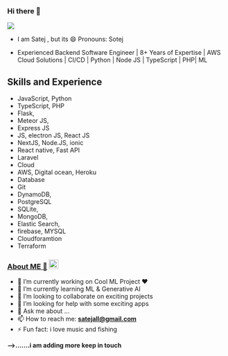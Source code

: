 ### Hi there 👋 
<img src='https://www.digitalocean.com/_next/static/media/intro-to-cloud.d49bc5f7.jpeg'>

- I am Satej , but its 😄 Pronouns: Sotej

- Experienced Backend Software Engineer | 8+ Years of Expertise | AWS Cloud Solutions | CI/CD  | Python | Node JS | TypeScript | PHP| ML

## Skills and Experience
  - JavaScript, Python
  - TypeScript, PHP
  - Flask,
  - Meteor JS,
  - Express JS
  - JS, electron JS, React JS
  - NextJS, Node.JS, ionic
  - React native, Fast API
  - Laravel
  - Cloud
  - AWS, Digital ocean, Heroku 
  - Database
  - Git
  - DynamoDB,
  -  PostgreSQL
  - SQLite,
  - MongoDB,
  - Elastic Search,
  - firebase, MYSQL
  -  Cloudforamtion
  - Terraform
### [About ME 🤔](https://bold.pro/my/satej-sarker-230811005009) **[<img src='https://cdn.jsdelivr.net/npm/simple-icons@3.0.1/icons/linkedin.svg' alt='linkedin' height='22'>](https://www.linkedin.com/in/https://www.linkedin.com/in/satejsarker//)**

- 🔭 I’m currently working on Cool ML Project ❤️
- 🌱 I’m currently learning ML & Generative AI
- 👯 I’m looking to collaborate on exciting projects
- 🤔 I’m looking for help with some exciting apps 
- 💬 Ask me about ...
- 📫 How to reach me: **satejall@gmail.com**
- ⚡ Fun fact: i love music and fishing

**-->.......i am adding more keep in touch**
